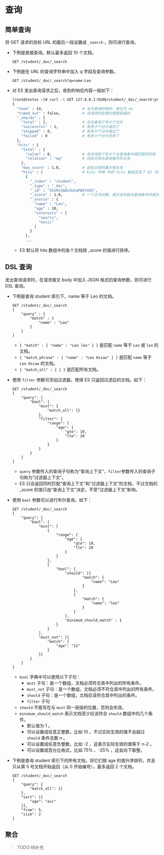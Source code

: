 # 查询

## 简单查询

将 GET 请求的目标 URL 的最后一段设置成 `_search` ，则可进行查询。

- 下例是直接查询。默认最多返回 10 个文档。
    ```
    GET /student/_doc/_search
    ```
- 下例是在 URL 的查询字符串中加入 q 字段及查询参数。
    ```
    GET /student/_doc/_search?q=name:Leo
    ```
- 对 ES 发出查询请求之后，收到的响应内容一般如下：
    ```sh
    [root@Centos ~]# curl -X GET 127.0.0.1:9200/student/_doc/_search?pretty
    {
      "took" : 14,                  # 本次查询的耗时，单位为 ms
      "timed_out" : false,          # 该请求的处理过程是否超时
      "_shards" : {
        "total" : 1,                # 总共查询了多少个分片
        "successful" : 1,           # 有多少个分片成功了
        "skipped" : 0,              # 有多少个分片跳过了
        "failed" : 0                # 有多少个分片失败了
      },
      "hits" : {
        "total" : {
          "value" : 8,              # 总共找到了多少个与查询条件相匹配的文档
          "relation" : "eq"         # 这些文档与查询条件的关系
        },
        "max_score" : 1.0,          # 这些文档的最大相关性
        "hits" : [                  # hits 字典 中的 hits 数组包含了 ES 实际返回给客户端的文档
          {
            "_index" : "student",
            "_type" : "_doc",
            "_id" : "ZhzMiXABzduhqPWX7mUX",
            "_score" : 1.0,         # 一个正浮点数，表示该文档与查询条件的相关性
            "_source" : {
              "name" : "Leo",
              "age" : 10,
              "interests" : [
                "sports",
                "music"
              ]
            }
          },
          ...
    ```
    - ES 默认将 hits 数组中的各个文档按 _score 的值进行排序。

## DSL 查询

发出查询请求时，在请求报文 body 中加入 JSON 格式的查询参数，则可进行 DSL 查询。

- 下例是查询 student 索引下，name 等于 Leo 的文档。
    ```
    GET /student/_doc/_search
    {
        "query" : {
            "match" : {
                "name" : "Leo"
            }
        }
    }
    ```
    - `{ "match" : { "name" : "Leo leo" } }` 是匹配 `name` 等于 `Leo` 或 `leo` 的文档。
    - `{ "match_phrase" : { "name" : "Leo Hsiao" } }` 是匹配 `name` 等于 `Leo Hsiao` 的文档。 
    - `{ "match_all" : { } }` 是匹配所有文档。

- 使用 `filter` 参数可添加过滤器，使得 ES 只返回过滤后的文档。如下：
    ```
    GET /student/_doc/_search
    {
        "query": {
            "bool": {
                "must": {
                    "match_all": {}
                },
                "filter": {
                    "range": {
                        "age": {
                            "gte": 10,
                            "lte": 20
                        }
                    }
                }
            }
        }
    }
    ```
    - `query` 参数传入的查询子句称为“查询上下文”，`filter`参数传入的查询子句称为“过滤器上下文”。
    - ES 只会返回同时匹配“查询上下文”和“过滤器上下文”的文档，不过文档的 _score 的值只由“查询上下文”决定，不受“过滤器上下文”影响。

- 使用 `bool` 参数可以进行布尔查询，如下：
    ```
    GET /student/_doc/_search
    {
        "query": {
            "bool": {
                "must": [
                    {
                        "range": {
                            "age": {
                                "gte": 10,
                                "lte": 20
                            }
                        }
                    },
                    {
                        "bool": {
                            "should": [{
                                    "match": {
                                        "name": "Leo"
                                    }
                                },
                                {
                                    "match": {
                                        "name": "leo"
                                    }
                                }
                            ],
                            "minimum_should_match" : 1
                        }
                    }
                ],
                "must_not": [{
                    "match": {
                        "age": "12"
                    }
                }]
            }
        }
    }
    ```
    - `bool` 字典中可以使用以下子句：
      - `must` 子句：是一个数组，文档必须符合其中列出的所有条件。
      - `must_not` 子句：是一个数组，文档必须不符合其中列出的所有条件。
      - `should` 子句：是一个数组，文档应该符合其中列出的条件。
      - `filter` 子句
    - `should` 不能写在与 `must` 同一层级的位置，否则会失效。
    - `minimum_should_match` 表示文档至少应该符合 `should` 数组中的几个条件。
      - 默认值为 1 。
      - 可以设置成任意正整数，比如 10 。不过实际生效的值不会超过 `should` 条件总数 n 。
      - 可以设置成任意负整数，比如 -2 ，这表示实际生效的值等于 n-2 。
      - 可以设置成百分比格式，比如 75% 、-25% ，这会向下取整。

- 下例是查询 student 索引下的所有文档，将它们按 age 的值升序排列，并且只从第 5 号文档开始返回（从 0 开始编号），最多返回 2 个文档。
    ```
    GET /student/_doc/_search
    {
        "query": {
            "match_all": {}
        },
        "sort": [{
            "age": "asc"
        }],
        "from": 5,
        "size": 2
    }
    ```



## 聚合

> TODO:待补充




<!-- 搜索引擎通过“倒排”大幅提高了查询速度 -->
